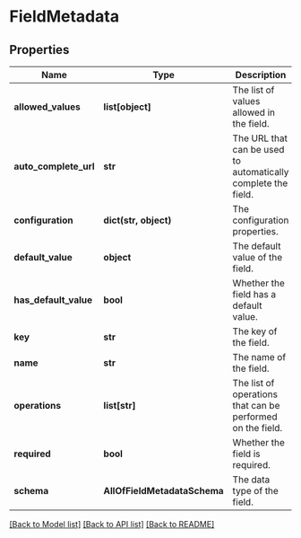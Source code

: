 # FieldMetadata

## Properties
Name | Type | Description | Notes
------------ | ------------- | ------------- | -------------
**allowed_values** | **list[object]** | The list of values allowed in the field. | [optional] 
**auto_complete_url** | **str** | The URL that can be used to automatically complete the field. | [optional] 
**configuration** | **dict(str, object)** | The configuration properties. | [optional] 
**default_value** | **object** | The default value of the field. | [optional] 
**has_default_value** | **bool** | Whether the field has a default value. | [optional] 
**key** | **str** | The key of the field. | 
**name** | **str** | The name of the field. | 
**operations** | **list[str]** | The list of operations that can be performed on the field. | 
**required** | **bool** | Whether the field is required. | 
**schema** | **AllOfFieldMetadataSchema** | The data type of the field. | 

[[Back to Model list]](../README.md#documentation-for-models) [[Back to API list]](../README.md#documentation-for-api-endpoints) [[Back to README]](../README.md)

